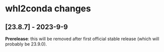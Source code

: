 # whl2conda changes

## [23.8.7] - 2023-9-9

**Prerelease**: this will be removed after first official
stable release (which will probably be 23.9.0).
